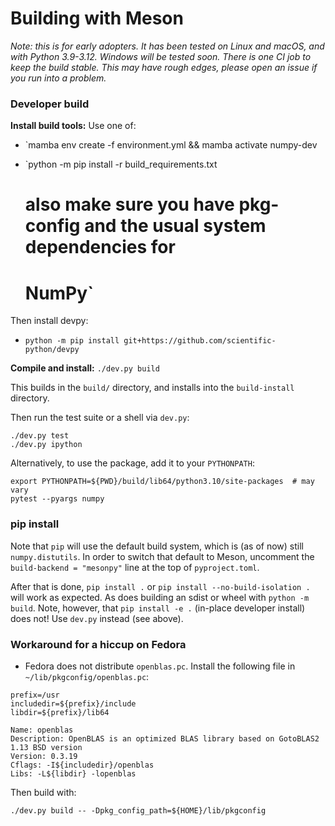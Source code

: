 # Building with Meson

_Note: this is for early adopters. It has been tested on Linux and macOS, and
with Python 3.9-3.12. Windows will be tested soon. There is one CI job to keep
the build stable. This may have rough edges, please open an issue if you run
into a problem._

### Developer build

**Install build tools:** Use one of:

- `mamba env create -f environment.yml && mamba activate numpy-dev

- `python -m pip install -r build_requirements.txt
  # also make sure you have pkg-config and the usual system dependencies for
  # NumPy`

Then install devpy:
- `python -m pip install git+https://github.com/scientific-python/devpy`

**Compile and install:** `./dev.py build`

This builds in the `build/` directory, and installs into the `build-install` directory.

Then run the test suite or a shell via `dev.py`:
```
./dev.py test
./dev.py ipython
```

Alternatively, to use the package, add it to your `PYTHONPATH`:
```
export PYTHONPATH=${PWD}/build/lib64/python3.10/site-packages  # may vary
pytest --pyargs numpy
```


### pip install

Note that `pip` will use the default build system, which is (as of now) still
`numpy.distutils`. In order to switch that default to Meson, uncomment the
`build-backend = "mesonpy"` line at the top of `pyproject.toml`.

After that is done, `pip install .` or `pip install --no-build-isolation .`
will work as expected. As does building an sdist or wheel with `python -m build`.
Note, however, that `pip install -e .` (in-place developer install) does not!
Use `dev.py` instead (see above).



### Workaround for a hiccup on Fedora

- Fedora does not distribute `openblas.pc`. Install the following file in `~/lib/pkgconfig/openblas.pc`:

```
prefix=/usr
includedir=${prefix}/include
libdir=${prefix}/lib64

Name: openblas
Description: OpenBLAS is an optimized BLAS library based on GotoBLAS2 1.13 BSD version
Version: 0.3.19
Cflags: -I${includedir}/openblas
Libs: -L${libdir} -lopenblas
```

Then build with:

```
./dev.py build -- -Dpkg_config_path=${HOME}/lib/pkgconfig
```

